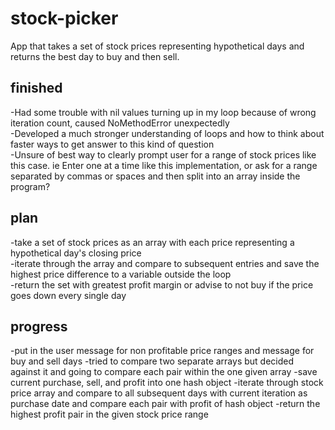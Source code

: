 # stock-picker  

App that takes a set of stock prices representing hypothetical days and returns the best day to buy and then sell.  

## finished  

-Had some trouble with nil values turning up in my loop because of wrong iteration count, caused NoMethodError unexpectedly  
-Developed a much stronger understanding of loops and how to think about faster ways to get answer to this kind of question  
-Unsure of best way to clearly prompt user for a range of stock prices like this case. ie Enter one at a time like this implementation, or ask for a range separated by commas or spaces and then split into an array inside the program?  

## plan  

-take a set of stock prices as an array with each price representing a hypothetical day's closing price  
-iterate through the array and compare to subsequent entries and save the highest price difference to a variable outside the loop  
-return the set with greatest profit margin or advise to not buy if the price goes down every single day  

## progress  

-put in the user message for non profitable price ranges and message for buy and sell days
-tried to compare two separate arrays but decided against it and going to compare each pair within the one given array
-save current purchase, sell, and profit into one hash object
-iterate through stock price array and compare to all subsequent days with current iteration as purchase date and compare each pair with profit of hash object
-return the highest profit pair in the given stock price range